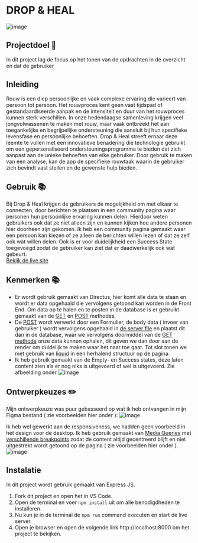 # DROP & HEAL

![image](https://github.com/user-attachments/assets/114de9b0-3f2f-4c04-ba3d-8a8813728712)

## Projectdoel 🚀 
In dit project lag de focus op het tonen van de opdrachten in de overzicht en dat de gebruiker

## Inleiding 

Rouw is een diep persoonlijke en vaak complexe ervaring die varieert van persoon tot persoon. Het rouwproces kent geen vast tijdspad of gestandaardiseerde aanpak en de intensiteit en duur van het rouwproces kunnen sterk verschillen. In onze hedendaagse samenleving krijgen veel jongvolwassenen te maken met rouw, maar vaak ontbreekt het aan toegankelijke en begrijpelijke ondersteuning die aansluit bij hun specifieke levensfase en persoonlijke behoeften. Drop & Heal streeft ernaar deze leemte te vullen met een innovatieve benadering die technologie gebruikt om een gepersonaliseerd ondersteuningsprogramma te bieden dat zich aanpast aan de unieke behoeften van elke gebruiker. Door gebruik te maken van een analyse, kan de app de specifieke rouwtaak waarin de gebruiker zich bevindt vast stellen en de gewenste hulp bieden.

## Gebruik 📚

Bij Drop & Heal krijgen de gebruikers de mogelijkheid om met elkaar te connecten, door berichten te plaatsen in een community pagina waar personen hun persoonlijke ervaring kunnen delen. Hierdoor weten gebruikers ook dat ze niet alleen zijn en kunnen kijken hoe andere personen hier doorheen zijn gekomen. Ik heb een community pagina gemaakt waar een persoon kan kiezen of ze alleen de berichten willen lezen of dat ze zelf ook wat willen delen. Ook is er voor duidelijkheid een Success State toegevoegd zodat de gebruiker kan ziet dat er daadwerkelijk ook wat gebeurt.  
[Bekijk de live site](https://the-web-is-for-everyone-interactive-875r.onrender.com/)

## Kenmerken 📚
* Er wordt gebruik gemaakt van Directus, hier komt alle data te staan en wordt er data opgehaald die vervolgens getoond kan worden in de Front End. Om data op te halen en te posten in de database is er gebruikt gemaakt van de [GET](https://github.com/Recss68/the-web-is-for-everyone-interactive-functionality/blob/8717c18577b8f773318d578878c7857107f21812/server.js#L93-L101) en [POST](https://github.com/Recss68/the-web-is-for-everyone-interactive-functionality/blob/8717c18577b8f773318d578878c7857107f21812/server.js#L103-L117) methodes.
* De [POST](https://github.com/Recss68/the-web-is-for-everyone-interactive-functionality/blob/8717c18577b8f773318d578878c7857107f21812/server.js#L103-L117) wordt verwerkt door een Formulier, de body data ( invoer van gebruiker ) wordt vervolgens opgehaald in [de server file](https://github.com/Recss68/the-web-is-for-everyone-interactive-functionality/blob/main/server.js) en plaatst dit dan in de database, waar we vervolgens doormiddel van de [GET methode](https://github.com/Recss68/the-web-is-for-everyone-interactive-functionality/blob/8717c18577b8f773318d578878c7857107f21812/server.js#L93-L101) onze data kunnen ophalen, dit geven we dan door aan de render om duidelijk te maken waar het naar toe gaat. Tot slot tonen we met gebruik van [liquid](https://github.com/Recss68/the-web-is-for-everyone-interactive-functionality/blob/cab4fa2c99d0b612a530eb5e8f7b5d108065026f/views/community-drops.liquid#L38-L50) in een herhalend structuur op de pagina.
* Ik heb gebruik gemaakt van de Empty- en Success states, deze laten content zien als er nog niks is uitgevoerd of wel is uitgevoerd. Zie afbeelding onder
![image](https://github.com/user-attachments/assets/5e9aca0b-ddfc-4001-b8f9-0610cc6fcace)
 

## Ontwerpkeuzes ✏️
Mijn ontwerpkeuze was puur gebasseerd op wat ik heb ontvangen in mijn Figma bestand ( zie voorbeelden hier onder ):
![image](https://github.com/user-attachments/assets/db5be21b-3a50-4303-9a8c-d519747db4be)

Ik heb wel gewerkt aan de responsiveness, we hadden geen voorbeeld in het design voor de desktop. Ik heb gebruik gemaakt van [Media Queries](https://github.com/Recss68/the-web-is-for-everyone-interactive-functionality/blob/cab4fa2c99d0b612a530eb5e8f7b5d108065026f/public/styles/style.css#L223-L230) met [verschillende breakpoints](https://github.com/Recss68/the-web-is-for-everyone-interactive-functionality/blob/cab4fa2c99d0b612a530eb5e8f7b5d108065026f/public/styles/style.css#L160-L177) zodat de content altijd gecentreerd blijft en niet uitgestrekt wordt getoond op de pagina ( zie voorbeelden hier onder ).
![image](https://github.com/user-attachments/assets/f9ec231f-adf7-472b-bee5-8de0bf17c697)

## Instalatie
In dit project wordt gebruik gemaakt van Express JS. 

1. Fork dit project en open het in VS Code.
2. Open de terminal en voer `npm install` uit om alle benodigdheden te installeren.
3. Nu kun je in de terminal de `npm run` command executen en start de live server. 
4. Open je browser en open de volgende link http://localhost:8000 om het project te bekijken.

